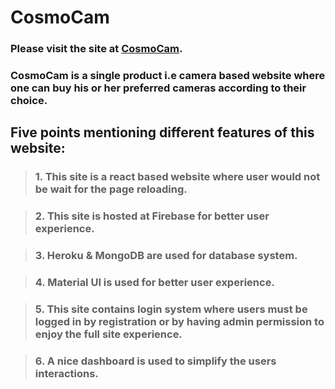 # CosmoCam 

### Please visit the site at  [**CosmoCam**](https://pacific-tourism.web.app/).

### CosmoCam is a single product i.e camera based website where one can buy his or her preferred cameras according to their choice.

## Five points mentioning different features of this website:

> ### 1. This site is a react based website where user would not be wait for the page reloading.

> ### 2. This site is hosted at Firebase for better user experience.

> ### 3. Heroku & MongoDB are used for database system. 

> ### 4. Material UI is used for better user experience.  

> ### 5. This site contains login system where users must be logged in by registration or by having admin permission to enjoy the full site experience.

> ### 6. A nice dashboard is used to simplify the users interactions. 